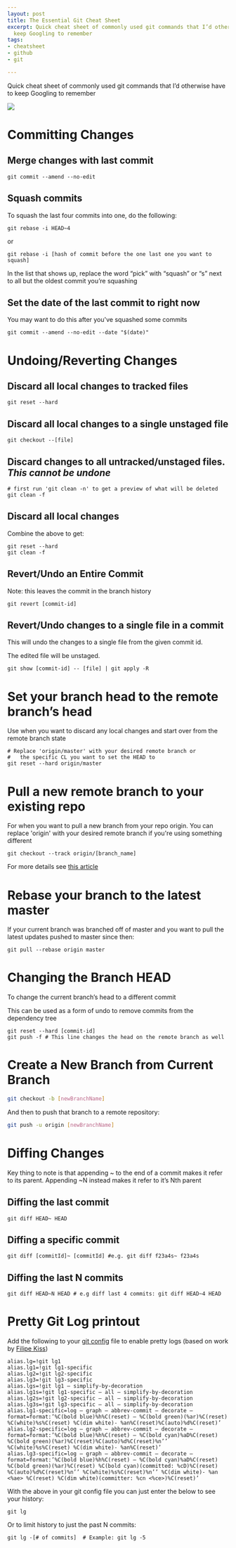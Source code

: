 ```yaml
---
layout: post
title: The Essential Git Cheat Sheet
excerpt: Quick cheat sheet of commonly used git commands that I’d otherwise have to
  keep Googling to remember
tags:
- cheatsheet
- github
- git

---
```

Quick cheat sheet of commonly used git commands that I’d otherwise have to keep Googling to remember

![](/media/2019-11-27-github.jpeg)

# Committing Changes

## Merge changes with last commit

    git commit --amend --no-edit

## Squash commits

To squash the last four commits into one, do the following:

    git rebase -i HEAD~4

or

    git rebase -i [hash of commit before the one last one you want to squash]

In the list that shows up, replace the word “pick” with “squash” or “s” next to all but the oldest commit you’re squashing

## Set the date of the last commit to right now

You may want to do this after you've squashed some commits

    git commit --amend --no-edit --date "$(date)"

# Undoing/Reverting Changes

## Discard all local changes to tracked files

    git reset --hard

## Discard all local changes to a single unstaged file

    git checkout --[file]

## Discard changes to all untracked/unstaged files. _This cannot be undone_

    # first run 'git clean -n' to get a preview of what will be deleted
    git clean -f

## Discard all local changes

Combine the above to get:

    git reset --hard
    git clean -f 

## Revert/Undo an Entire Commit

Note: this leaves the commit in the branch history

    git revert [commit-id]

## Revert/Undo changes to a single file in a commit

This will undo the changes to a single file from the given commit id.

The edited file will be unstaged.

    git show [commit-id] -- [file] | git apply -R

# Set your branch head to the remote branch’s head

Use when you want to discard any local changes and start over from the remote branch state

    # Replace 'origin/master' with your desired remote branch or 
    #   the specific CL you want to set the HEAD to
    git reset --hard origin/master 

# Pull a new remote branch to your existing repo

For when you want to pull a new branch from your repo origin.  You can replace 'origin' with your desired remote branch if you're using something different

    git checkout --track origin/[branch_name]

For more details see [this article](https://stackabuse.com/git-fetch-a-remote-branch/)

# Rebase your branch to the latest master

If your current branch was branched off of master and you want to pull the latest updates pushed to master since then:

    git pull --rebase origin master

# Changing the Branch HEAD

To change the current branch’s head to a different commit

This can be used as a form of undo to remove commits from the dependency tree

    git reset --hard [commit-id]
    git push -f # This line changes the head on the remote branch as well

# Create a New Branch from Current Branch

```bash
git checkout -b [newBranchName]
```

And then to push that branch to a remote repository:

```bash
git push -u origin [newBranchName]
```

# Diffing Changes

Key thing to note is that appending \~ to the end of a commit makes it refer to its parent. Appending \~N instead makes it refer to it’s Nth parent

## Diffing the last commit

    git diff HEAD~ HEAD

## Diffing a specific commit

    git diff [commitId]~ [commitId] #e.g. git diff f23a4s~ f23a4s

## Diffing the last N commits

    git diff HEAD~N HEAD # e.g diff last 4 commits: git diff HEAD~4 HEAD

# Pretty Git Log printout

Add the following to your [git config](https://www.theserverside.com/blog/Coffee-Talk-Java-News-Stories-and-Opinions/Where-system-global-and-local-Windows-Git-config-files-are-saved) file to enable pretty logs (based on work by [Filipe Kiss](https://coderwall.com/p/euwpig/a-better-git-log))

    alias.lg=!git lg1
    alias.lg1=!git lg1-specific
    alias.lg2=!git lg2-specific
    alias.lg3=!git lg3-specific
    alias.lgs=!git lg1 — simplify-by-decoration
    alias.lg1s=!git lg1-specific — all — simplify-by-decoration
    alias.lg2s=!git lg2-specific — all — simplify-by-decoration
    alias.lg3s=!git lg3-specific — all — simplify-by-decoration
    alias.lg1-specific=log — graph — abbrev-commit — decorate — format=format:’%C(bold blue)%h%C(reset) — %C(bold green)(%ar)%C(reset) %C(white)%s%C(reset) %C(dim white)- %an%C(reset)%C(auto)%d%C(reset)’
    alias.lg2-specific=log — graph — abbrev-commit — decorate — format=format:’%C(bold blue)%h%C(reset) — %C(bold cyan)%aD%C(reset) %C(bold green)(%ar)%C(reset)%C(auto)%d%C(reset)%n’’ %C(white)%s%C(reset) %C(dim white)- %an%C(reset)’
    alias.lg3-specific=log — graph — abbrev-commit — decorate — format=format:’%C(bold blue)%h%C(reset) — %C(bold cyan)%aD%C(reset) %C(bold green)(%ar)%C(reset) %C(bold cyan)(committed: %cD)%C(reset) %C(auto)%d%C(reset)%n’’ %C(white)%s%C(reset)%n’’ %C(dim white)- %an <%ae> %C(reset) %C(dim white)(committer: %cn <%ce>)%C(reset)’

With the above in your git config file you can just enter the below to see your history:

    git lg

Or to limit history to just the past N commits:

    git lg -[# of commits]  # Example: git lg -5